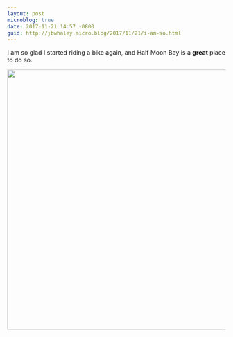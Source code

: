 ```yaml
---
layout: post
microblog: true
date: 2017-11-21 14:57 -0800
guid: http://jbwhaley.micro.blog/2017/11/21/i-am-so.html
---
```

I am so glad I started riding a bike again, and Half Moon Bay is a **great** place to do so.

<img src="http://jbwhaley.micro.blog/uploads/2017/dda0c05c5e.jpg" width="600" height="600" />

